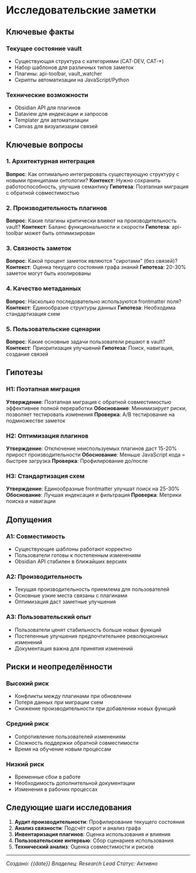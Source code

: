 # Исследовательские заметки

## Ключевые факты

### Текущее состояние vault
- Существующая структура с категориями (CAT-DEV, CAT-*)
- Набор шаблонов для различных типов заметок
- Плагины: api-toolbar, vault_watcher
- Скрипты автоматизации на JavaScript/Python

### Технические возможности
- Obsidian API для плагинов
- Dataview для индексации и запросов
- Templater для автоматизации
- Canvas для визуализации связей

## Ключевые вопросы

### 1. Архитектурная интеграция
**Вопрос**: Как оптимально интегрировать существующую структуру с новыми принципами онтологии?
**Контекст**: Нужно сохранить работоспособность, улучшив семантику
**Гипотеза**: Поэтапная миграция с обратной совместимостью

### 2. Производительность плагинов
**Вопрос**: Какие плагины критически влияют на производительность vault?
**Контекст**: Баланс функциональности и скорости
**Гипотеза**: api-toolbar может быть оптимизирован

### 3. Связность заметок
**Вопрос**: Какой процент заметок являются "сиротами" (без связей)?
**Контекст**: Оценка текущего состояния графа знаний
**Гипотеза**: 20-30% заметок могут быть изолированы

### 4. Качество метаданных
**Вопрос**: Насколько последовательно используются frontmatter поля?
**Контекст**: Единообразие структуры данных
**Гипотеза**: Необходима стандартизация схем

### 5. Пользовательские сценарии
**Вопрос**: Какие основные задачи пользователи решают в vault?
**Контекст**: Приоритизация улучшений
**Гипотеза**: Поиск, навигация, создание связей

## Гипотезы

### H1: Поэтапная миграция
**Утверждение**: Поэтапная миграция с обратной совместимостью эффективнее полной переработки
**Обоснование**: Минимизирует риски, позволяет тестировать изменения
**Проверка**: A/B тестирование на подмножестве заметок

### H2: Оптимизация плагинов
**Утверждение**: Отключение неиспользуемых плагинов даст 15-20% прирост производительности
**Обоснование**: Меньше JavaScript кода = быстрее загрузка
**Проверка**: Профилирование до/после

### H3: Стандартизация схем
**Утверждение**: Единообразные frontmatter улучшат поиск на 25-30%
**Обоснование**: Лучшая индексация и фильтрация
**Проверка**: Метрики поиска и навигации

## Допущения

### A1: Совместимость
- Существующие шаблоны работают корректно
- Пользователи готовы к постепенным изменениям
- Obsidian API стабилен в ближайших версиях

### A2: Производительность
- Текущая производительность приемлема для пользователей
- Основные узкие места связаны с плагинами
- Оптимизация даст заметные улучшения

### A3: Пользовательский опыт
- Пользователи ценят стабильность больше новых функций
- Постепенные улучшения предпочтительнее революционных изменений
- Документация важна для принятия изменений

## Риски и неопределённости

### Высокий риск
- Конфликты между плагинами при обновлении
- Потеря данных при миграции схем
- Снижение производительности при добавлении новых функций

### Средний риск
- Сопротивление пользователей изменениям
- Сложность поддержки обратной совместимости
- Время на обучение новым процессам

### Низкий риск
- Временные сбои в работе
- Необходимость дополнительной документации
- Изменения в рабочих процессах

## Следующие шаги исследования

1. **Аудит производительности**: Профилирование текущего состояния
2. **Анализ связности**: Подсчёт сирот и анализ графа
3. **Инвентаризация плагинов**: Оценка использования и влияния
4. **Пользовательские интервью**: Сбор сценариев использования
5. **Технический анализ**: Оценка совместимости и рисков

---
*Создано: {{date}}*
*Владелец: Research Lead*
*Статус: Активно*


